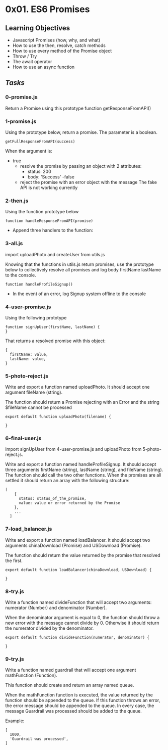 # 0x01. ES6 Promises

## Learning Objectives

- Javascript Promises (how, why, and what)
- How to use the then, resolve, catch methods
- How to use every method of the Promise object
- Throw / Try
- The await operator
- How to use an async function

## ___Tasks___

### 0-promise.js

Return a Promise using this prototype function getResponseFromAPI()

### 1-promise.js

Using the prototype below, return a promise. The parameter is a boolean.

	getFullResponseFromAPI(success)

When the argument is:

- true
  - resolve the promise by passing an object with 2 attributes:
    - status: 200
    - body: 'Success'
-false
  - reject the promise with an error object with the message The fake API is not working currently

### 2-then.js

Using the function prototype below

	function handleResponseFromAPI(promise)
- Append three handlers to the function:


### 3-all.js

import uploadPhoto and createUser from utils.js

Knowing that the functions in utils.js return promises, use the prototype below to collectively resolve all promises and log body firstName lastName to the console.

	function handleProfileSignup()
- In the event of an error, log Signup system offline to the console

### 4-user-promise.js

Using the following prototype

	function signUpUser(firstName, lastName) {
	}
That returns a resolved promise with this object:

	{
	  firstName: value,
	  lastName: value,
	}


### 5-photo-reject.js

Write and export a function named uploadPhoto. It should accept one argument fileName (string).

The function should return a Promise rejecting with an Error and the string $fileName cannot be processed

	export default function uploadPhoto(filename) {
	
	}

### 6-final-user.js

Import signUpUser from 4-user-promise.js and uploadPhoto from 5-photo-reject.js.

Write and export a function named handleProfileSignup. It should accept three arguments firstName (string), lastName (string), and fileName (string). The function should call the two other functions. When the promises are all settled it should return an array with the following structure:

	[
	    {
	      status: status_of_the_promise,
	      value: value or error returned by the Promise
	    },
	    ...
	  ]

### 7-load_balancer.js

Write and export a function named loadBalancer. It should accept two arguments chinaDownload (Promise) and USDownload (Promise).

The function should return the value returned by the promise that resolved the first.

	export default function loadBalancer(chinaDownload, USDownload) {
	
	}

### 8-try.js

Write a function named divideFunction that will accept two arguments: numerator (Number) and denominator (Number).

When the denominator argument is equal to 0, the function should throw a new error with the message cannot divide by 0. Otherwise it should return the numerator divided by the denominator.

	export default function divideFunction(numerator, denominator) {
	
	}

### 9-try.js

Write a function named guardrail that will accept one argument mathFunction (Function).

This function should create and return an array named queue.

When the mathFunction function is executed, the value returned by the function should be appended to the queue. If this function throws an error, the error message should be appended to the queue. In every case, the message Guardrail was processed should be added to the queue.

Example:

	[
	  1000,
	  'Guardrail was processed',
	]

